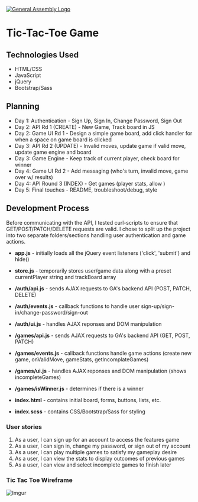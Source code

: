 [![General Assembly Logo](https://camo.githubusercontent.com/1a91b05b8f4d44b5bbfb83abac2b0996d8e26c92/687474703a2f2f692e696d6775722e636f6d2f6b6538555354712e706e67)](https://generalassemb.ly/education/web-development-immersive)

# Tic-Tac-Toe Game

## Technologies Used
- HTML/CSS
- JavaScript
- jQuery
- Bootstrap/Sass

## Planning
- Day 1: Authentication - Sign Up, Sign In, Change Password, Sign Out
- Day 2: API Rd 1 (CREATE) - New Game, Track board in JS
- Day 2: Game UI Rd 1 - Design a simple game board, add click handler for when a space on game board is clicked
- Day 3: API Rd 2 (UPDATE) - Invalid moves, update game if valid move, update game engine and board
- Day 3: Game Engine - Keep track of current player, check board for winner
- Day 4: Game UI Rd 2 - Add messaging (who's turn, invalid move, game over w/ results)
- Day 4: API Round 3 (INDEX) - Get games (player stats, allow )
- Day 5: Final touches - README, troubleshoot/debug, style

## Development Process
Before communicating with the API, I tested curl-scripts to ensure that GET/POST/PATCH/DELETE requests are valid.
I chose to split up the project into two separate folders/sections handling user authentication and game actions.

  - **app.js** - initially loads all the jQuery event listeners ('click', 'submit') and hide()
  - **store.js** - temporarily stores user/game data along with a preset currentPlayer string and trackBoard array

  - **/auth/api.js** - sends AJAX requests to GA's backend API (POST, PATCH, DELETE)
  - **/auth/events.js** - callback functions to handle user sign-up/sign-in/change-password/sign-out
  - **/auth/ui.js** - handles AJAX reponses and DOM manipulation

  - **/games/api.js** - sends AJAX requests to GA's backend API (GET, POST, PATCH)
  - **/games/events.js** - callback functions handle game actions (create new game, onValidMove, gameStats, getIncomplateGames)
  - **/games/ui.js** - handles AJAX reponses and DOM manipulation (shows incompleteGames)
  - **/games/isWinner.js** - determines if there is a winner

  - **index.html** - contains initial board, forms, buttons, lists, etc.
  - **index.scss** - contains CSS/Bootstrap/Sass for styling

### User stories

1) As a user, I can sign up for an account to access the features game
2) As a user, I can sign in, change my password, or sign out of my account
3) As a user, I can play multiple games to satisfy my gameplay desire
4) As a user, I can view the stats to display outcomes of previous games
5) As a user, I can view and select incomplete games to finish later

### Tic Tac Toe Wireframe
![Imgur](https://i.imgur.com/dejXrYX.jpg "TicTacToe Wireframe")

